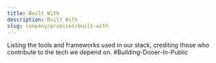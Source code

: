 ```yaml
---
title: Built With
description: Built With
slug: company/promises/built-with
---
```


Listing the tools and frameworks used in our stack, crediting those who
contribute to the tech we depend on. #Building-Dooer-In-Public
